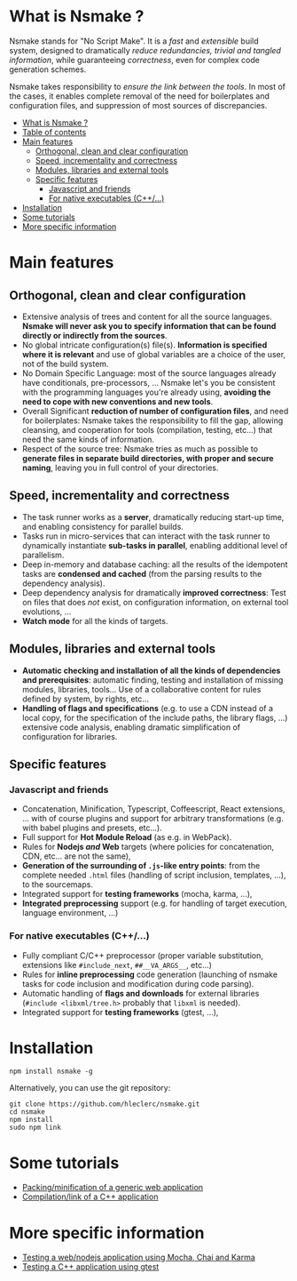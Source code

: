 # What is Nsmake ?

Nsmake stands for "No Script Make". It is a *fast* and *extensible* build system, designed to dramatically *reduce redundancies, trivial and tangled information*, while  guaranteeing *correctness*, even for complex code generation schemes.

Nsmake takes responsibility to *ensure the link between the tools*. In most of the cases, it enables complete removal of the need for boilerplates and configuration files, and suppression of most sources of discrepancies.

<!-- TOC -->

- [What is Nsmake ?](#what-is-nsmake-)
- [Table of contents](#table-of-contents)
- [Main features](#main-features)
    - [Orthogonal, clean and clear configuration](#orthogonal-clean-and-clear-configuration)
    - [Speed, incrementality and correctness](#speed-incrementality-and-correctness)
    - [Modules, libraries and external tools](#modules-libraries-and-external-tools)
    - [Specific features](#specific-features)
        - [Javascript and friends](#javascript-and-friends)
        - [For native executables (C++/...)](#for-native-executables-c)
- [Installation](#installation)
- [Some tutorials](#some-tutorials)
- [More specific information](#more-specific-information)

<!-- /TOC -->

# Main features

## Orthogonal, clean and clear configuration

* Extensive analysis of trees and content for all the source languages. **Nsmake will never ask you to specify information that can be found directly or indirectly from the sources**.
* No global intricate configuration(s) file(s). **Information is specified where it is relevant** and use of global variables are a choice of the user, not of the build system.
* No Domain Specific Language: most of the source languages already have conditionals, pre-processors, ... Nsmake let's you be consistent with the programming languages you're already using, **avoiding the need to cope with new conventions and new tools**.
* Overall Significant **reduction of number of configuration files**, and need for boilerplates: Nsmake takes the responsibility to fill the gap, allowing cleansing, and cooperation for tools (compilation, testing, etc...) that need the same kinds of information.
* Respect of the source tree: Nsmake tries as much as possible to **generate files in separate build directories, with proper and secure naming**, leaving you in full control of your directories.

## Speed, incrementality and correctness

* The task runner works as a **server**, dramatically reducing start-up time, and enabling consistency for parallel builds.
* Tasks run in micro-services that can interact with the task runner to dynamically instantiate **sub-tasks in parallel**, enabling additional level of parallelism.
* Deep in-memory and database caching: all the results of the idempotent tasks are **condensed and cached** (from the parsing results to the dependency analysis).
* Deep dependency analysis for dramatically **improved correctness**: Test on files that does *not* exist, on configuration information, on external tool evolutions, ...
* **Watch mode** for all the kinds of targets.

## Modules, libraries and external tools

* **Automatic checking and installation of all the kinds of dependencies and prerequisites**: automatic finding, testing and installation of missing modules, libraries, tools... Use of a collaborative content for rules defined by system, by rights, etc...
* **Handling of flags and specifications** (e.g. to use a CDN instead of a local copy, for the specification of the include paths, the library flags, ...) extensive code analysis, enabling dramatic simplification of configuration for libraries.

## Specific features

### Javascript and friends

* Concatenation, Minification, Typescript, Coffeescript, React extensions, ... with of course plugins and support for arbitrary transformations (e.g. with babel plugins and presets, etc...).
* Full support for **Hot Module Reload** (as e.g. in WebPack).
* Rules for **Nodejs *and* Web** targets (where policies for concatenation, CDN, etc... are not the same),
* **Generation of the surrounding of `.js`-like entry points**: from the complete needed `.html` files (handling of script inclusion, templates, ...), to the sourcemaps.
* Integrated support for **testing frameworks** (mocha, karma, ...),
* **Integrated preprocessing** support (e.g. for handling of target execution, language environment, ...)

### For native executables (C++/...)

* Fully compliant C/C++ preprocessor (proper variable substitution, extensions like `#include_next`, `##__VA_ARGS__`, etc...)
* Rules for **inline preprocessing** code generation (launching of nsmake tasks for code inclusion and modification during code parsing).
* Automatic handling of **flags and downloads** for external libraries (`#include <libxml/tree.h>` probably that `libxml` is needed).
* Integrated support for **testing frameworks** (gtest, ...),

# Installation

```
npm install nsmake -g
```

Alternatively, you can use the git repository:

```
git clone https://github.com/hleclerc/nsmake.git
cd nsmake
npm install
sudo npm link
```

# Some tutorials

* [Packing/minification of a generic web application](https://github.com/hleclerc/nsmake/wiki/Tutorial:-compilation-of-a-generic-web-application)
* [Compilation/link of a C++ application](https://github.com/hleclerc/nsmake/wiki/Tutorial:-compilation-of-a-C---executable)

# More specific information

* [Testing a web/nodejs application using Mocha, Chai and Karma](https://github.com/hleclerc/nsmake/wiki/Testing-your-code-with-Mocha,-Karma,-Chai...)
* [Testing a C++ application using gtest](https://github.com/hleclerc/nsmake/wiki/Tutorial:-compilation-of-a-CPP-executable)

